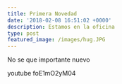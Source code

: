 ```yaml
---
title: Primera Novedad
date: '2018-02-08 16:51:02 +0000'
description: Estamos en la oficina
type: post
featured_image: /images/hug.JPG
---
```

<span class="red">No se que importante nuevo</span>

youtube foE1mO2yM04
